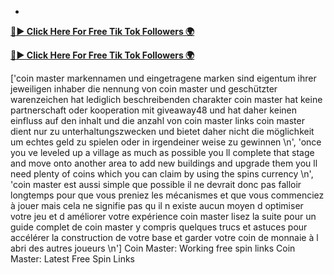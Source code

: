*

[**🔴► Click Here For Free Tik Tok Followers 🌍**](https://jimaddadel.github.io/Coin)

[**🔴► Click Here For Free Tik Tok Followers 🌍**](https://jimaddadel.github.io/Coin)


['coin master markennamen und eingetragene marken sind eigentum ihrer jeweiligen inhaber die nennung von coin master und geschützter warenzeichen hat lediglich beschreibenden charakter coin master hat keine partnerschaft oder kooperation mit giveaway48 und hat daher keinen einfluss auf den inhalt und die anzahl von coin master links coin master dient nur zu unterhaltungszwecken und bietet daher nicht die möglichkeit um echtes geld zu spielen oder in irgendeiner weise zu gewinnen \n', 'once you ve leveled up a village as much as possible you ll complete that stage and move onto another area to add new buildings and upgrade them you ll need plenty of coins which you can claim by using the spins currency \n', 'coin master est aussi simple que possible il ne devrait donc pas falloir longtemps pour que vous preniez les mécanismes et que vous commenciez à jouer mais cela ne signifie pas qu il n existe aucun moyen d optimiser votre jeu et d améliorer votre expérience coin master lisez la suite pour un guide complet de coin master y compris quelques trucs et astuces pour accélérer la construction de votre base et garder votre coin de monnaie à l abri des autres joueurs \n'] Coin Master: Working free spin links Coin Master: Latest Free Spin Links
